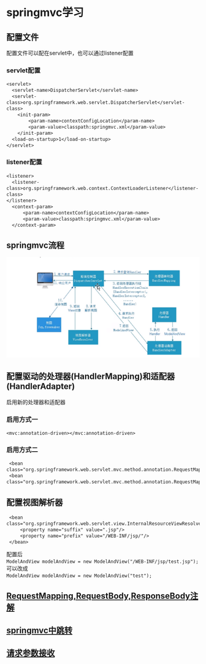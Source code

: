 # springmvc学习
## 配置文件
配置文件可以配在servlet中，也可以通过listener配置
### servlet配置
    <servlet>
      <servlet-name>DispatcherServlet</servlet-name>
      <servlet-class>org.springframework.web.servlet.DispatcherServlet</servlet-class>
        <init-param>
            <param-name>contextConfigLocation</param-name>
            <param-value>classpath:springmvc.xml</param-value>
        </init-param>
      <load-on-startup>1</load-on-startup>
    </servlet>
### listener配置
    <listener>
      <listener-class>org.springframework.web.context.ContextLoaderListener</listener-class>
    </listener>
      <context-param>
          <param-name>contextConfigLocation</param-name>
          <param-value>classpath:springmvc.xml</param-value>
      </context-param>
## springmvc流程
![springmvc流程](flow.png)
## 配置驱动的处理器(HandlerMapping)和适配器(HandlerAdapter)
启用新的处理器和适配器
### 启用方式一
    <mvc:annotation-driven></mvc:annotation-driven>
### 启用方式二
     <bean class="org.springframework.web.servlet.mvc.method.annotation.RequestMappingHandlerMapping"/>
     <bean class="org.springframework.web.servlet.mvc.method.annotation.RequestMappingHandlerAdapter"/>
## 配置视图解析器
     <bean class="org.springframework.web.servlet.view.InternalResourceViewResolver">
         <property name="suffix" value=".jsp"/>
         <property name="prefix" value="/WEB-INF/jsp/"/>
     </bean>
 配置后  
 ``ModelAndView modelAndView = new ModelAndView("/WEB-INF/jsp/test.jsp");``
 可以改成  
  ``ModelAndView modelAndView = new ModelAndView("test");``
## [RequestMapping,RequestBody,ResponseBody注解](RequestMapping.md)
## [springmvc中跳转](redirect.md)
## [请求参数接收](databinding.md)
